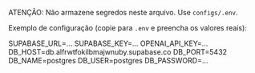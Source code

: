 ATENÇÃO: Não armazene segredos neste arquivo. Use `configs/.env`.

Exemplo de configuração (copie para `.env` e preencha os valores reais):

SUPABASE_URL=...
SUPABASE_KEY=...
OPENAI_API_KEY=...
DB_HOST=db.alfrwtfokilbmajwnuby.supabase.co
DB_PORT=5432
DB_NAME=postgres
DB_USER=postgres
DB_PASSWORD=...

